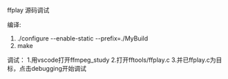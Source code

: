 ffplay 源码调试

编译:
1.  ./configure --enable-static --prefix=./MyBuild
2.  make

调试：
1.用vscode打开ffmpeg_study
2.打开fftools/ffplay.c
3.并已ffplay.c为目标，点击debugging开始调试
